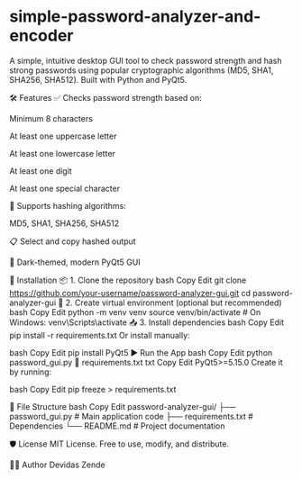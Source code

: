 # simple-password-analyzer-and-encoder

A simple, intuitive desktop GUI tool to check password strength and hash strong passwords using popular cryptographic algorithms (MD5, SHA1, SHA256, SHA512).
Built with Python and PyQt5.


🛠 Features
✅ Checks password strength based on:

Minimum 8 characters

At least one uppercase letter

At least one lowercase letter

At least one digit

At least one special character

🔐 Supports hashing algorithms:

MD5, SHA1, SHA256, SHA512

📋 Select and copy hashed output

🎨 Dark-themed, modern PyQt5 GUI

🚀 Installation
📦 1. Clone the repository
bash
Copy
Edit
git clone https://github.com/your-username/password-analyzer-gui.git
cd password-analyzer-gui
🐍 2. Create virtual environment (optional but recommended)
bash
Copy
Edit
python -m venv venv
source venv/bin/activate  # On Windows: venv\Scripts\activate
📥 3. Install dependencies
bash
Copy
Edit
pip install -r requirements.txt
Or install manually:

bash
Copy
Edit
pip install PyQt5
▶️ Run the App
bash
Copy
Edit
python password_gui.py
📄 requirements.txt
txt
Copy
Edit
PyQt5>=5.15.0
Create it by running:

bash
Copy
Edit
pip freeze > requirements.txt

📂 File Structure
bash
Copy
Edit
password-analyzer-gui/
├── password_gui.py      # Main application code
├── requirements.txt     # Dependencies
└── README.md            # Project documentation

🛡️ License
MIT License. Free to use, modify, and distribute.

👨‍💻 Author
Devidas Zende

